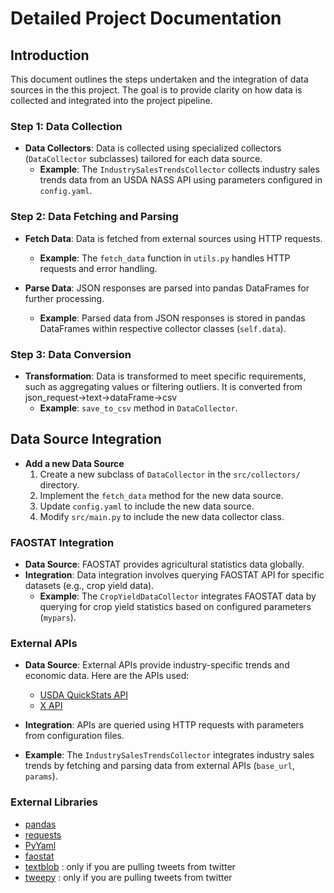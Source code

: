 # Detailed Project Documentation

## Introduction
This document outlines the steps undertaken and the integration of data sources in the this project. The goal is to provide clarity on how data is collected and integrated into the project pipeline.

### Step 1: Data Collection
- **Data Collectors**: Data is collected using specialized collectors (`DataCollector` subclasses) tailored for each data source.
  - **Example**: The `IndustrySalesTrendsCollector` collects industry sales trends data from an USDA NASS API using parameters configured in `config.yaml`.

### Step 2: Data Fetching and Parsing
- **Fetch Data**: Data is fetched from external sources using HTTP requests.
  - **Example**: The `fetch_data` function in `utils.py` handles HTTP requests and error handling.

- **Parse Data**: JSON responses are parsed into pandas DataFrames for further processing.
  - **Example**: Parsed data from JSON responses is stored in pandas DataFrames within respective collector classes (`self.data`).

### Step 3: Data Conversion
- **Transformation**: Data is transformed to meet specific requirements, such as aggregating values or filtering outliers. It is converted from json_request->text->dataFrame->csv
  - **Example**: `save_to_csv` method in `DataCollector`.

## Data Source Integration

- **Add a new Data Source**
    1. Create a new subclass of `DataCollector` in the `src/collectors/` directory.
    2. Implement the `fetch_data` method for the new data source.
    3. Update `config.yaml` to include the new data source.
    4. Modify `src/main.py` to include the new data collector class.


### FAOSTAT Integration
- **Data Source**: FAOSTAT provides agricultural statistics data globally.
- **Integration**: Data integration involves querying FAOSTAT API for specific datasets (e.g., crop yield data).
  - **Example**: The `CropYieldDataCollector` integrates FAOSTAT data by querying for crop yield statistics based on configured parameters (`mypars`).

### External APIs
- **Data Source**: External APIs provide industry-specific trends and economic data. Here are the APIs used: 
    - [USDA QuickStats API](https://quickstats.nass.usda.gov/api)
    - [X API](https://developer.x.com/en/docs/twitter-api/getting-started/about-twitter-api)

- **Integration**: APIs are queried using HTTP requests with parameters from configuration files.
- **Example**: The `IndustrySalesTrendsCollector` integrates industry sales trends by fetching and parsing data from external APIs (`base_url`, `params`).

### External Libraries
- [pandas](https://pandas.pydata.org/)
- [requests](https://pypi.org/project/requests/)
- [PyYaml](https://pypi.org/project/PyYAML/)
- [faostat](https://pypi.org/project/faostat/)
- [textblob](https://textblob.readthedocs.io/en/dev/) : only if you are pulling tweets from twitter
- [tweepy](https://www.tweepy.org/) : only if you are pulling tweets from twitter
